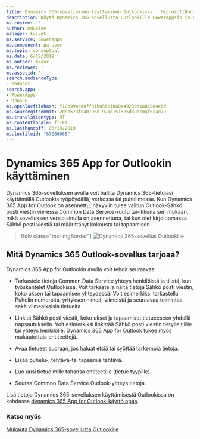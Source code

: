 ```yaml
---
title: Dynamics 365-sovelluksen käyttäminen Outlookissa | MicrosoftDocs
description: Käytä Dynamics 365-sovellusta Outlookille Powerappsin ja Common Data Service avulla.
ms.custom: ''
author: mduelae
manager: kvivek
ms.service: powerapps
ms.component: pa-user
ms.topic: conceptual
ms.date: 6/19/2019
ms.author: mkaur
ms.reviewer: ''
ms.assetid: ''
search.audienceType:
- enduser
search.app:
- PowerApps
- D365CE
ms.openlocfilehash: f18b994dd0ff81b056c1868a49239d1801004ebd
ms.sourcegitcommit: 2deb573fe40196b1921d151825d39ac04f6c4d79
ms.translationtype: MT
ms.contentlocale: fi-FI
ms.lasthandoff: 06/19/2019
ms.locfileid: "67266668"
---
```

# <a name="use-dynamics-365-app-for-outlook"></a>Dynamics 365 App for Outlookin käyttäminen

Dynamics 365-sovelluksen avulla voit hallita Dynamics 365-tietojasi käyttämällä Outlookia työpöydällä, verkossa tai puhelimessa. Kun Dynamics 365 App for Outlook on asennettu, näkyviin tulee valitun Outlook-Sähkö posti viestin vieressä Common Data Service-ruutu tai-ikkuna sen mukaan, mikä sovelluksen versio sinulla on asennettuna, tai kun olet kirjoittamassa Sähkö posti viestiä tai määrittänyt kokousta tai tapaamisen.


   > [!div class="mx-imgBorder"] 
   > ![Dynamics 365-sovellus Outlookille](media/outlookapp.png "Dynamics 365-sovellus Outlookille")

## <a name="what-dynamics-365-app-for-outlook-offers"></a>Mitä Dynamics 365 Outlook-sovellus tarjoaa?

Dynamics 365 App for Outlookin avulla voit tehdä seuraavaa:  
  
- Tarkastele tietoja Common Data Service yhteys henkilöistä ja tilistä, kun työskentelet Outlookissa. Voit tarkastella näitä tietoja Sähkö posti viestin, koko uksen tai tapaamisen yhteydessä. Voit esimerkiksi tarkastella Puhelin numeroita, yrityksen nimeä, viimeistä ja seuraavaa toimintaa sekä viimeaikaisia tietueita. 
  
- Linkitä Sähkö posti viestit, koko ukset ja tapaamiset tietueeseen yhdellä napsautuksella. Voit esimerkiksi linkittää Sähkö posti viestin tietylle tilille tai yhteys henkilölle. Dynamics 365 App for Outlook tukee myös mukautettuja entiteettejä.  
  
- Avaa tietueet suoraan, jos haluat etsiä tai syöttää tarkempia tietoja.  
  
- Lisää puhelu-, tehtävä-tai tapaamis tehtävä.  
  
- Luo uusi tietue mille tahansa entiteetille (tietue tyypille).  
  
- Seuraa Common Data Service Outlook-yhteys tietoja.  

Lisä tietoja Dynamics 365-sovelluksen käyttämisestä Outlookissa on kohdassa [dynamics 365 App for Outlook-käyttö opas](https://docs.microsoft.com/dynamics365/customer-engagement/outlook-app/dynamics-365-app-outlook-user-s-guide).

### <a name="see-also"></a>Katso myös

[Mukauta Dynamics 365-sovellusta Outlookille](../maker/model-driven-apps/app-for-outlook-customize.md)  


